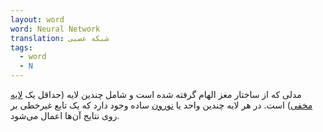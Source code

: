 ```yaml
---
layout: word
word: Neural Network
translation: شبکه عصبی
tags:
  - word
  - N
---
```

مدلی که از ساختار مغز الهام گرفته شده است و شامل چندین لایه (حداقل یک [لایه مخفی](/H/hidden_layer)) است. در هر لایه چندین واحد یا [نورون](/N/neuron) ساده وجود دارد که یک تابع غیرخطی بر روی نتایج آن‌ها اعمال می‌شود.